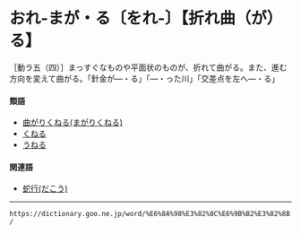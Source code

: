# おれ‐まが・る〔をれ‐〕【折れ曲（が）る】

［動ラ五（四）］まっすぐなものや平面状のものが、折れて曲がる。また、進む方向を変えて曲がる。「針金が―・る」「―・った川」「交差点を左へ―・る」

#### 類語

-   [曲がりくねる(まがりくねる)](https://dictionary.goo.ne.jp/word/%E6%9B%B2%E3%82%8A%E3%81%8F%E3%81%AD%E3%82%8B/#jn-207277)
-   [くねる](https://dictionary.goo.ne.jp/word/%E3%81%8F%E3%81%AD%E3%82%8B/#jn-62612)
-   [うねる](https://dictionary.goo.ne.jp/word/%E3%81%86%E3%81%AD%E3%82%8B/#jn-20078)

#### 関連語

-   [蛇行(だこう)](https://dictionary.goo.ne.jp/word/%E8%9B%87%E8%A1%8C_%28%E3%81%A0%E3%81%93%E3%81%86%29/#jn-136277)

---
`https://dictionary.goo.ne.jp/word/%E6%8A%98%E3%82%8C%E6%9B%B2%E3%82%8B/`